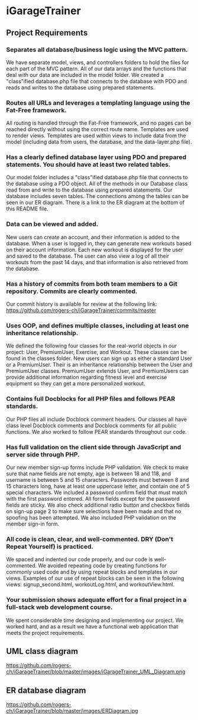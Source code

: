 # iGarageTrainer
## Project Requirements
### Separates all database/business logic using the MVC pattern.
We have separate model, views, and controllers folders to hold the files for each part of the MVC
pattern. All of our data arrays and the functions that deal with our data are included in the model folder.
We created a "class"ified database.php file that connects to the database with PDO and reads and writes to the 
database using prepared statements.   

### Routes all URLs and leverages a templating language using the Fat-Free framework.
All routing is handled through the Fat-Free framework, and no pages can be reached directly without using the correct 
route name. Templates are used to render views. Templates are used within views to include data from the model 
(including data from users, the database, and the data-layer.php file).  

### Has a clearly defined database layer using PDO and prepared statements. You should have at least two related tables.
Our model folder includes a "class"ified database.php file that connects to the database using a PDO object. All of 
the methods in our Database class read from and write to the database using prepared statements. Our database includes 
seven tables. The connections among the tables can be seen in our ER diagram. There is a link to the ER diagram at the 
bottom of this README file.

### Data can be viewed and added.
New users can create an account, and their information is added to the database. When a user is logged in, they can 
generate new workouts based on their account information. Each new workout is displayed for the user and saved to the 
database. The user can also view a log of all their workouts from the past 14 days, and that information is also 
retrieved from the database.  

### Has a history of commits from both team members to a Git repository. Commits are clearly commented.
Our commit history is available for review at the following link: 
https://github.com/rogers-ch/iGarageTrainer/commits/master

### Uses OOP, and defines multiple classes, including at least one inheritance relationship.
We defined the following four classes for the real-world objects in our project: User, PremiumUser, Exercise, and 
Workout. These classes can be found in the classes folder. New users can sign up as either a standard User or a PremiumUser.  Their is an inheritance relationship
between the User and PremiumUser classes.  PremiumUser extends User, and PremiumUsers can provide additional 
information regarding fitness level and exercise equipment so they can get a more personalized workout. 

### Contains full Docblocks for all PHP files and follows PEAR standards.
Our PHP files all include Docblock comment headers. Our classes all have class level Docblock comments and Docblock 
comments for all public functions. We also worked to follow PEAR standards throughout our code.  

### Has full validation on the client side through JavaScript and server side through PHP.
Our new member sign-up forms include PHP validation. We check to make sure that name fields are not empty,
age is between 18 and 118, and username is between 5 and 15 characters. Passwords must between 8 and 15 characters 
long, have at least one uppercase letter, and contain one of 5 special characters. We included a password confirm
field that must match with the first password entered. All form fields except for the password fields are sticky. We
also check additional radio button and checkbox fields on sign-up page 2 to make sure selections have been made and
that no spoofing has been attempted. We also included PHP validation on the member sign-in form.

### All code is clean, clear, and well-commented. DRY (Don't Repeat Yourself) is practiced.
We spaced and indented our code properly, and our code is well-commented. We avoided repeating code by creating 
functions for commonly used code and by using repeat blocks and templates in our views. Examples of our use
of repeat blocks can be seen in the following views: signup_second.html, workoutLog.html, and workoutView.html.

### Your submission shows adequate effort for a final project in a full-stack web development course.
We spent considerable time designing and implementing our project. We worked hard, and as a result we have a functional 
web application that meets the project requirements.  

## UML class diagram
https://github.com/rogers-ch/iGarageTrainer/blob/master/images/iGarageTrainer_UML_Diagram.png

## ER database diagram
https://github.com/rogers-ch/iGarageTrainer/blob/master/images/ERDiagram.jpg


